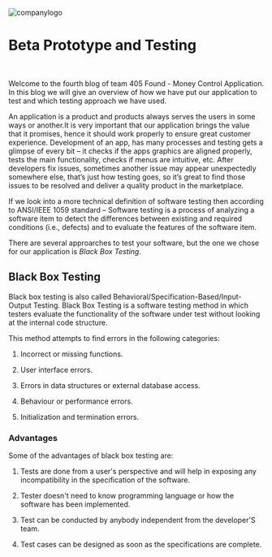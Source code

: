 ![companylogo]({{site.baseurl}}/images/405logo.png)
   
# Beta Prototype and Testing

<br>

<p class="justify"/>

Welcome to the fourth blog of team 405 Found - Money Control Application. In this blog we will give an overview of how we have put our application to test and which testing approach we have used.
<br>

<p class="justify"/>

An application is a product and products always serves the users in some ways or another.It is very important that our application brings the value that it promises, hence it should work properly to ensure great customer experience. Development of an app, has many processes and testing gets a glimpse of every bit – it checks if the apps graphics are aligned properly, tests the main functionality, checks if menus are intuitive, etc. After developers fix issues, sometimes another issue may appear unexpectedly somewhere else, that’s just how testing goes, so it’s great to find those issues to be resolved and deliver a quality product in the marketplace.
<br>

<p class="justify"/>

If we look into a more technical definition of software testing then according to ANSI/IEEE 1059 standard – Software testing is a process of analyzing a software item to detect the differences between existing and required conditions (i.e., defects) and to evaluate the features of the software item.
<br>

<p class="justify"/>

There are several approarches to test your software, but the one we chose for our application is *Black Box Testing*.
<br>

<p class="justify"/>


## Black Box Testing

Black box testing is also called Behavioral/Specification-Based/Input-Output Testing. Black Box Testing is a software testing method in which testers evaluate the functionality of the software under test without looking at the internal code structure.

This method attempts to find errors in the following categories:

1) Incorrect or missing functions.

2) User interface errors.

3) Errors in data structures or external database access.

4) Behaviour or performance errors.

5) Initialization and termination errors.


### Advantages

Some of the advantages of black box testing are:


1) Tests are done from a user's perspective and will help in exposing any incompatibility in the specification of the software.

2) Tester doesn't need to know programming language or how the software has been implemented.

3) Test can be conducted by anybody independent from the developer'S team.

4) Test cases can be designed as soon as the specifications are complete.




